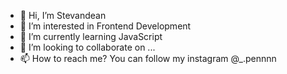 - 👋 Hi, I’m Stevandean
- 👀 I’m interested in Frontend Development
- 🌱 I’m currently learning JavaScript
- 💞️ I’m looking to collaborate on ...
- 📫 How to reach me? You can follow my instagram @_.pennnn 

<!---
Stevandean/Stevandean is a ✨ special ✨ repository because its `README.md` (this file) appears on your GitHub profile.
You can click the Preview link to take a look at your changes.
--->
